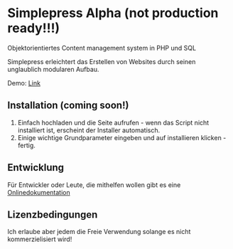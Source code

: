Simplepress Alpha (not production ready!!!)
===========

Objektorientiertes Content management system in PHP und SQL

Simplepress erleichtert das Erstellen von Websites durch seinen unglaublich modularen Aufbau.

Demo: [Link](https://simplepress.ml)

Installation (coming soon!)
------------

1. Einfach hochladen und die Seite aufrufen - wenn das Script nicht installiert ist, erscheint der Installer automatisch.
2. Einige wichtige Grundparameter eingeben und auf installieren klicken - fertig.

Entwicklung
-----------

Für Entwickler oder Leute, die mithelfen wollen gibt es eine [Onlinedokumentation](http://dev.simplepress.ml)

Lizenzbedingungen
-------

Ich erlaube aber jedem die Freie Verwendung solange es nicht kommerzielisiert wird!
